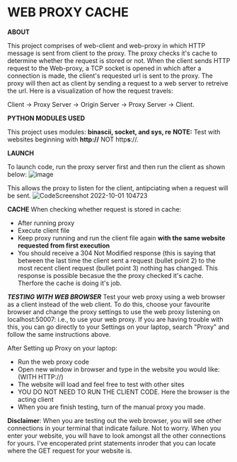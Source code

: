 <h1> WEB PROXY CACHE</h1>


**ABOUT**

This project comprises of web-client and web-proxy in which HTTP message is sent from client to the proxy. The proxy checks it's cache to determine whether the request is stored or not. When the client sends HTTP request to the Web-proxy, a TCP socket is opened in which after a connection is made, the client's requested url is sent to the proxy. The proxy will then act as client by sending a request to a web server
to retreive the url. Here is a visualization of how the request travels:

Client -> Proxy Server -> Origin Server -> Proxy Server -> Client. 

**PYTHON MODULES USED**

This project uses modules: **binascii, socket, and sys, re**
**NOTE:** Test with websites beginning with **http://** NOT http**s**://.

**LAUNCH**

To launch code, run the proxy server first and then run the client as shown below:
![image](https://user-images.githubusercontent.com/68576099/193414788-fb05f93c-6c7a-41ba-86a7-c01f6fa9e2d0.png)

This allows the proxy to listen for the client, antipciating when a request will be sent. 
![CodeScreenshot 2022-10-01 104723](https://user-images.githubusercontent.com/68576099/193415106-aa45e2d5-d716-4de5-a5ca-89d7ad1906fd.png)

**CACHE**
When checking whether request is stored in cache:
- After running proxy
- Execute client file
- Keep proxy running and run the client file again **with the same website requested from first execution**
- You should receive a 304 Not Modified response (this is saying that between the last time the client sent a request (bullet point 2) to the most recent client request (bullet point 3) nothing has changed. This response is possible becasue the the proxy checked it's cache. Therfore the cache is doing it's job. 

***TESTING WITH WEB BROWSER***
Test your web proxy using a web browser as a client instead of the web client. To do this, choose your favourite browser and change
the proxy settings to use the web proxy listening on localhost:50007: i.e., to use your web proxy. If you are having trouble with this, you can go directly to your Settings on your laptop, search "Proxy" and follow the same instructions above. 

After Setting up Proxy on your laptop:
- Run the web proxy code
- Open new window in browser and type in the website you would like: (WITH HTTP://)
- The website will load and feel free to test with other sites
- YOU DO NOT NEED TO RUN THE CLIENT CODE. Here the browser is the acting client
- When you are finish testing, turn of the manual proxy you made.

**Disclaimer**: When you are testing out the web browser, you will see other connections in your terminal that indicate failure. Not to worry. When you enter your website, you will have to look amongst all the other connections for yours. I've encoperated print statements inroder that you can locate where the GET request for your website is. 
